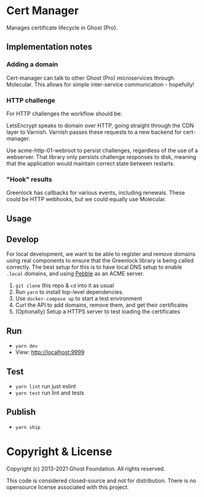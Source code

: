 # Cert Manager

Manages certificate lifecycle in Ghost (Pro).

## Implementation notes

### Adding a domain

Cert-manager can talk to other Ghost (Pro) microservices through
Molecular. This allows for simple inter-service communication -
hopefully!

### HTTP challenge

For HTTP challenges the workflow should be:

LetsEncrypt speaks to domain over HTTP, going straight through the CDN
layer to Varnish. Varnish passes these requests to a new backend for
cert-manager.

Use acme-http-01-webroot to persist challenges, regardless of the use
of a webserver. That library only persists challenge responses to
disk, meaning that the application would maintain correct state
between restarts.

### "Hook" results

Greenlock has callbacks for various events, including renewals. These
could be HTTP webhooks, but we could equally use Molecular.

## Usage

## Develop

For local development, we want to be able to register and remove
domains using real components to ensure that the Greenlock library is
being called correctly. The best setup for this is to have local DNS
setup to enable `.local` domains, and using
[Pebble](https://github.com/letsencrypt/pebble) as an ACME server.

1. `git clone` this repo & `cd` into it as usual
2. Run `yarn` to install top-level dependencies.
3. Use `docker-compose up` to start a test environment
4. Curl the API to add domains, remove them, and get their certificates
5. (Optionally) Setup a HTTPS server to test loading the certificates

## Run

- `yarn dev`
- View: [http://localhost:9999](http://localhost:9999)


## Test

- `yarn lint` run just eslint
- `yarn test` run lint and tests


## Publish

- `yarn ship`


# Copyright & License 

Copyright (c) 2013-2021 Ghost Foundation. All rights reserved.

This code is considered closed-source and not for distribution. There is no opensource license associated with this project.
